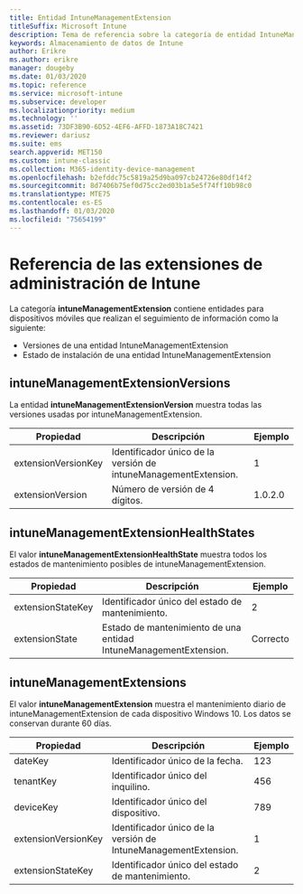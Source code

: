 ```yaml
---
title: Entidad IntuneManagementExtension
titleSuffix: Microsoft Intune
description: Tema de referencia sobre la categoría de entidad IntuneManagementExtension de las colecciones de entidades de la API de almacenamiento de datos de Intune.
keywords: Almacenamiento de datos de Intune
author: Erikre
ms.author: erikre
manager: dougeby
ms.date: 01/03/2020
ms.topic: reference
ms.service: microsoft-intune
ms.subservice: developer
ms.localizationpriority: medium
ms.technology: ''
ms.assetid: 73DF3B90-6D52-4EF6-AFFD-1873A18C7421
ms.reviewer: dariusz
ms.suite: ems
search.appverid: MET150
ms.custom: intune-classic
ms.collection: M365-identity-device-management
ms.openlocfilehash: b2efddc75c5819a25d9ba097cb24726e80df14f2
ms.sourcegitcommit: 8d7406b75ef0d75cc2ed03b1a5e5f74ff10b98c0
ms.translationtype: MTE75
ms.contentlocale: es-ES
ms.lasthandoff: 01/03/2020
ms.locfileid: "75654199"
---
```

# <a name="reference-for-intune-management-extensions"></a>Referencia de las extensiones de administración de Intune

La categoría **intuneManagementExtension** contiene entidades para dispositivos móviles que realizan el seguimiento de información como la siguiente:

- Versiones de una entidad IntuneManagementExtension
- Estado de instalación de una entidad IntuneManagementExtension

## <a name="intunemanagementextensionversions"></a>intuneManagementExtensionVersions

La entidad **intuneManagementExtensionVersion** muestra todas las versiones usadas por intuneManagementExtension.

| Propiedad  | Descripción | Ejemplo |
|---------|------------|--------|
| extensionVersionKey |Identificador único de la versión de intuneManagementExtension. | 1 |
| extensionVersion |Número de versión de 4 dígitos. |1.0.2.0 |

## <a name="intunemanagementextensionhealthstates"></a>intuneManagementExtensionHealthStates

El valor **intuneManagementExtensionHealthState** muestra todos los estados de mantenimiento posibles de intuneManagementExtension.

| Propiedad  | Descripción | Ejemplo |
|---------|------------|--------|
| extensionStateKey |Identificador único del estado de mantenimiento. | 2 |
| extensionState |Estado de mantenimiento de una entidad IntuneManagementExtension. | Correcto |

## <a name="intunemanagementextensions"></a>intuneManagementExtensions

El valor **intuneManagementExtension** muestra el mantenimiento diario de intuneManagementExtension de cada dispositivo Windows 10.
Los datos se conservan durante 60 días. 


|      Propiedad       |                         Descripción                         | Ejemplo |
|---------------------|-------------------------------------------------------------|---------|
|       dateKey       |               Identificador único de la fecha.                |   123   |
|      tenantKey      |              Identificador único del inquilino.               |   456   |
|      deviceKey      |              Identificador único del dispositivo.               |   789   |
| extensionVersionKey | Identificador único de la versión de IntuneManagementExtension. |    1    |
|  extensionStateKey  |             Identificador único del estado de mantenimiento.              |    2    |

